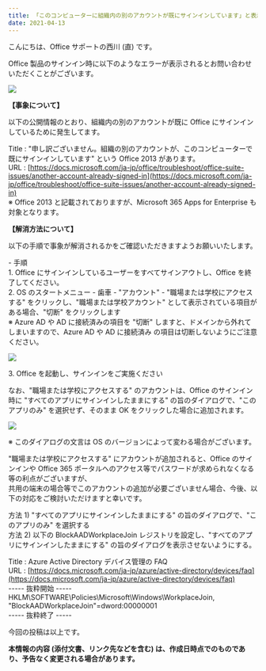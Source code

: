 ```yaml
---
title: 「このコンピューターに組織内の別のアカウントが既にサインインしています」と表示される
date: 2021-04-13
---
```


こんにちは、Office サポートの西川 (直) です。  
  
Office 製品のサインイン時に以下のようなエラーが表示されるとお問い合わせいただくことがございます。  

![](image1.png)

**【事象について】**

以下の公開情報のとおり、組織内の別のアカウントが既に Office にサインインしているために発生してます。  

Title : "申し訳ございません。組織の別のアカウントが、このコンピューターで既にサインインしています" という Office 2013 があります。  
URL : [https://docs.microsoft.com/ja-jp/office/troubleshoot/office-suite-issues/another-account-already-signed-in](https://docs.microsoft.com/ja-jp/office/troubleshoot/office-suite-issues/another-account-already-signed-in)  
※ Office 2013 と記載されておりますが、Microsoft 365 Apps for Enterprise も対象となります。

**【解消方法について】**

以下の手順で事象が解消されるかをご確認いただきますようお願いいたします。  
  
\- 手順  
1\. Office にサインインしているユーザーをすべてサインアウトし、Office を終了してください。  
2\. OS のスタートメニュー - 歯車 - "アカウント" - "職場または学校にアクセスする" をクリックし、"職場または学校アカウント" として表示されている項目がある場合、"切断" をクリックします  
※ Azure AD や AD に接続済みの項目を "切断" しますと、ドメインから外れてしまいますので、Azure AD や AD に接続済み の項目は切断しないようにご注意ください。

![](image2.png)

3\. Office を起動し、サインインをご実施ください

なお、"職場または学校にアクセスする" のアカウントは、Office のサインイン時に "すべてのアプリにサインインしたままにする" の旨のダイアログで、"このアプリのみ" を選択せず、そのまま OK をクリックした場合に追加されます。

![](image3.png)

※ このダイアログの文言は OS のバージョンによって変わる場合がございます。

"職場または学校にアクセスする" にアカウントが追加されると、Office のサインインや Office 365 ポータルへのアクセス等でパスワードが求められなくなる等の利点がございますが、  
共用の端末の場合等でこのアカウントの追加が必要ございません場合、今後、以下の対応をご検討いただけますと幸いです。  
  
方法 1) "すべてのアプリにサインインしたままにする" の旨のダイアログで、"このアプリのみ" を選択する  
方法 2) 以下の BlockAADWorkplaceJoin レジストリを設定し、"すべてのアプリにサインインしたままにする" の旨のダイアログを表示させないようにする。  
  
Title : Azure Active Directory デバイス管理の FAQ  
URL : [https://docs.microsoft.com/ja-jp/azure/active-directory/devices/faq](https://docs.microsoft.com/ja-jp/azure/active-directory/devices/faq)  
\----- 抜粋開始 -----  
HKLM\\SOFTWARE\\Policies\\Microsoft\\Windows\\WorkplaceJoin, "BlockAADWorkplaceJoin"=dword:00000001  
\----- 抜粋終了 -----

今回の投稿は以上です。  

**本情報の内容 (添付文書、リンク先などを含む) は、作成日時点でのものであり、予告なく変更される場合があります。**